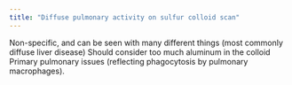 ```yaml
---
title: "Diffuse pulmonary activity on sulfur colloid scan"
---
```

Non-specific, and can be seen with many different things (most commonly diffuse liver disease)
Should consider too much aluminum in the colloid
Primary pulmonary issues (reflecting phagocytosis by pulmonary macrophages).

